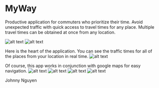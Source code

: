# MyWay

Productive application for commuters who prioritize their time.
Avoid unexpected traffic with quick access to travel times for any place.
Multiple travel times can be obtained at once from any location.


![alt text](screenshots/sign_in_screen.png "Description")
![alt text](screenshots/sign_up_screen.png "Description")

Here is the heart of the application. You can see the traffic times for all of the places from your location in real time.
![alt text](screenshots/locations_screen.png "Description")

Of course, this app works in conjunction with google maps for easy navigation.
![alt text](screenshots/google_maps.png "Description")
![alt text](screenshots/add_location_screen.png "Description")
![alt text](screenshots/autosearch_place.png "Description")
![alt text](screenshots/locations_screen.png "Description")

Johnny Nguyen
